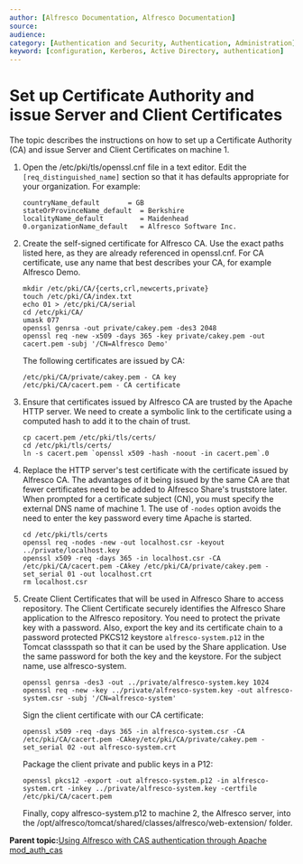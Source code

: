 ```yaml
---
author: [Alfresco Documentation, Alfresco Documentation]
source: 
audience: 
category: [Authentication and Security, Authentication, Administration]
keyword: [configuration, Kerberos, Active Directory, authentication]
---
```


# Set up Certificate Authority and issue Server and Client Certificates

The topic describes the instructions on how to set up a Certificate Authority \(CA\) and issue Server and Client Certificates on machine 1.

1.  Open the /etc/pki/tls/openssl.cnf file in a text editor. Edit the `[req_distinguished_name]` section so that it has defaults appropriate for your organization. For example:

    ```
    countryName_default		  = GB
    stateOrProvinceName_default  = Berkshire
    localityName_default		 = Maidenhead
    0.organizationName_default   = Alfresco Software Inc. 
    ```

2.  Create the self-signed certificate for Alfresco CA. Use the exact paths listed here, as they are already referenced in openssl.cnf. For CA certificate, use any name that best describes your CA, for example Alfresco Demo.

    ```
    mkdir /etc/pki/CA/{certs,crl,newcerts,private}   
    touch /etc/pki/CA/index.txt
    echo 01 > /etc/pki/CA/serial
    cd /etc/pki/CA/
    umask 077
    openssl genrsa -out private/cakey.pem -des3 2048
    openssl req -new -x509 -days 365 -key private/cakey.pem -out cacert.pem -subj '/CN=Alfresco Demo'  
    ```

    The following certificates are issued by CA:

    ```
    /etc/pki/CA/private/cakey.pem - CA key
    /etc/pki/CA/cacert.pem - CA certificate    
    ```

3.  Ensure that certificates issued by Alfresco CA are trusted by the Apache HTTP server. We need to create a symbolic link to the certificate using a computed hash to add it to the chain of trust.

    ```
    cp cacert.pem /etc/pki/tls/certs/
    cd /etc/pki/tls/certs/
    ln -s cacert.pem `openssl x509 -hash -noout -in cacert.pem`.0
    ```

4.  Replace the HTTP server's test certificate with the certificate issued by Alfresco CA. The advantages of it being issued by the same CA are that fewer certificates need to be added to Alfresco Share's truststore later. When prompted for a certificate subject \(CN\), you must specify the external DNS name of machine 1. The use of `-nodes` option avoids the need to enter the key password every time Apache is started.

    ```
    cd /etc/pki/tls/certs
    openssl req -nodes -new -out localhost.csr -keyout ../private/localhost.key
    openssl x509 -req -days 365 -in localhost.csr -CA /etc/pki/CA/cacert.pem -CAkey /etc/pki/CA/private/cakey.pem -set_serial 01 -out localhost.crt
    rm localhost.csr   
    ```

5.  Create Client Certificates that will be used in Alfresco Share to access repository. The Client Certificate securely identifies the Alfresco Share application to the Alfresco repository. You need to protect the private key with a password. Also, export the key and its certificate chain to a password protected PKCS12 keystore `alfresco-system.p12` in the Tomcat classspath so that it can be used by the Share application. Use the same password for both the key and the keystore. For the subject name, use alfresco-system.

    ```
    openssl genrsa -des3 -out ../private/alfresco-system.key 1024
    openssl req -new -key ../private/alfresco-system.key -out alfresco-system.csr -subj '/CN=alfresco-system'
    ```

    Sign the client certificate with our CA certificate:

    ```
    openssl x509 -req -days 365 -in alfresco-system.csr -CA /etc/pki/CA/cacert.pem -CAkey/etc/pki/CA/private/cakey.pem -set_serial 02 -out alfresco-system.crt  
    ```

    Package the client private and public keys in a P12:

    ```
    openssl pkcs12 -export -out alfresco-system.p12 -in alfresco-system.crt -inkey ../private/alfresco-system.key -certfile /etc/pki/CA/cacert.pem    
    ```

    Finally, copy alfresco-system.p12 to machine 2, the Alfresco server, into the /opt/alfresco/tomcat/shared/classes/alfresco/web-extension/ folder.


**Parent topic:**[Using Alfresco with CAS authentication through Apache mod\_auth\_cas](../concepts/alf-modauthcas-home.md)

